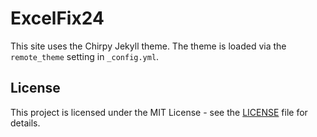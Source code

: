 # ExcelFix24

This site uses the Chirpy Jekyll theme.
The theme is loaded via the `remote_theme` setting in `_config.yml`.

## License
This project is licensed under the MIT License - see the [LICENSE](LICENSE) file for details.

